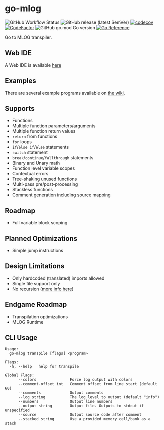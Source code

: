 # go-mlog

![GitHub Workflow Status](https://img.shields.io/github/workflow/status/vilsol/go-mlog/build)
![GitHub release (latest SemVer)](https://img.shields.io/github/v/release/vilsol/go-mlog)
[![codecov](https://codecov.io/gh/Vilsol/go-mlog/branch/master/graph/badge.svg?token=LFNKYWS0N2)](https://codecov.io/gh/Vilsol/go-mlog)
[![CodeFactor](https://www.codefactor.io/repository/github/vilsol/go-mlog/badge)](https://www.codefactor.io/repository/github/vilsol/go-mlog)
![GitHub go.mod Go version](https://img.shields.io/github/go-mod/go-version/vilsol/go-mlog)
[![Go Reference](https://pkg.go.dev/badge/github.com/Vilsol/go-mlog.svg)](https://pkg.go.dev/github.com/Vilsol/go-mlog)

Go to MLOG transpiler.

## Web IDE

A Web IDE is available [here](https://vilsol.github.io/go-mlog-web/?1)

## Examples

There are several example programs available on [the wiki](https://github.com/Vilsol/go-mlog/wiki/Examples).

## Supports

* Functions
* Multiple function parameters/arguments
* Multiple function return values
* `return` from functions
* `for` loops
* `if`/`else if`/`else` statements
* `switch` statement
* `break`/`continue`/`fallthrough` statements
* Binary and Unary math
* Function level variable scopes
* Contextual errors
* Tree-shaking unused functions
* Multi-pass pre/post-processing
* Stackless functions
* Comment generation including source mapping

## Roadmap

* Full variable block scoping

## Planned Optimizations

* Simple jump instructions

## Design Limitations

* Only hardcoded (translated) imports allowed
* Single file support only
* No recursion ([more info here](RECURSION.md))

## Endgame Roadmap

* Transpilation optimizations
* MLOG Runtime

## CLI Usage

```
Usage:
  go-mlog transpile [flags] <program>

Flags:
  -h, --help   help for transpile

Global Flags:
      --colors               Force log output with colors
      --comment-offset int   Comment offset from line start (default 60)
      --comments             Output comments
      --log string           The log level to output (default "info")
      --numbers              Output line numbers
      --output string        Output file. Outputs to stdout if unspecified
      --source               Output source code after comment
      --stacked string       Use a provided memory cell/bank as a stack
```